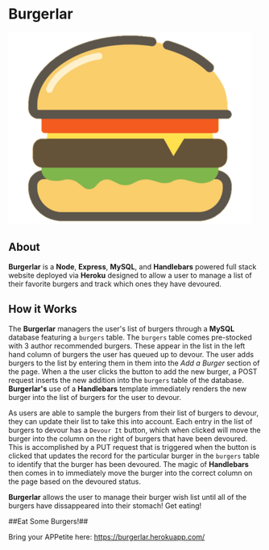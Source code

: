 # Burgerlar

![](public/img/fave.png)

## About

**Burgerlar** is a **Node**, **Express**, **MySQL**, and **Handlebars** powered full stack website deployed via **Heroku** designed to allow a user to manage a list of their favorite burgers and track which ones they have devoured. 

## How it Works

The **Burgerlar** managers the user's list of burgers through a **MySQL** database featuring a `burgers` table.  The `burgers` table comes pre-stocked with 3 author recommended burgers.  These appear in the list in the left hand column of burgers the user has queued up to devour.  The user adds burgers to the list by entering them in them into the _Add a Burger_ section of the page.  When a the user clicks the button to add the new burger, a POST request inserts the new addition into the `burgers` table of the database.  **Burgerlar's** use of a **Handlebars** template immediately renders the new burger into the list of burgers for the user to devour.

As users are able to sample the burgers from their list of burgers to devour, they can update their list to take this into account.  Each entry in the list of burgers to devour has a `Devour It` button, which when clicked will move the burger into the column on the right of burgers that have been devoured.  This is accomplished by a PUT request that is triggered when the button is clicked that updates the record for the particular burger in the `burgers` table to identify that the burger has been devoured.  The magic of **Handlebars** then comes in to immediately move the burger into the correct column on the page based on the devoured status.   

**Burgerlar** allows the user to manage their burger wish list until all of the burgers have dissappeared into their stomach!  Get eating!

##Eat Some Burgers!##

Bring your APPetite here:
https://burgerlar.herokuapp.com/

